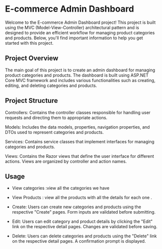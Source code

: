 
# E-commerce Admin Dashboard
Welcome to the E-commerce Admin Dashboard project! This project is built using the MVC (Model-View-Controller) architectural pattern and is designed to provide an efficient workflow for managing product categories and products. Below, you'll find important information to help you get started with this project.

## Project Overview
The main goal of this project is to create an admin dashboard for managing product categories and products. The dashboard is built using ASP.NET Core MVC framework and includes various functionalities such as creating, editing, and deleting categories and products.

    

## Project Structure
Controllers: Contains the controller classes responsible for handling user requests and directing them to appropriate actions.

Models: Includes the data models, properties, navigation properties, and DTOs used to represent categories and products.

Services: Contains service classes that implement interfaces for managing categories and products.

Views: Contains the Razor views that define the user interface for different actions. Views are organized by controller and action names.
 
## Usage

- View categories :view all the categories we have
- View Products : view all the products with all the details for each one .
- Create: Users can create new categories and products using the respective "Create" pages. Form inputs are validated before submitting.
- Edit: Users can edit category and product details by clicking the "Edit" link on the respective detail pages. Changes are validated before saving.

- Delete: Users can delete categories and products using the "Delete" link on the respective detail pages. A confirmation prompt is displayed.
